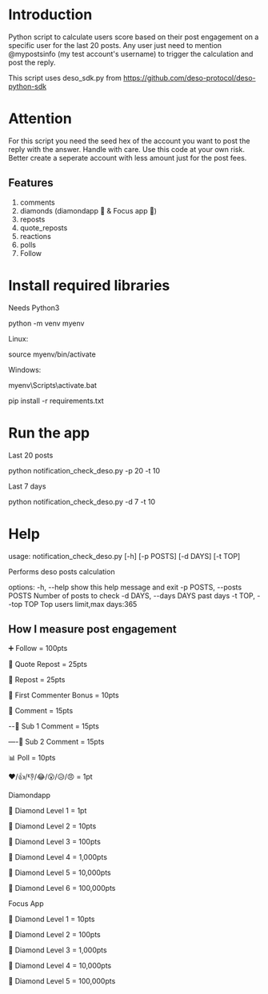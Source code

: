 # Introduction
Python script to calculate users score based on their post engagement on a specific user for the last 20 posts. Any user just need to mention @mypostsinfo (my test account's username) to trigger the calculation and post the reply.

This script uses deso_sdk.py from https://github.com/deso-protocol/deso-python-sdk

# Attention
For this script you need the seed hex of the account you want to post the reply with the answer. Handle with care. Use this code at your own risk. Better create a seperate account with less amount just for the post fees.

## Features
1. comments
2. diamonds (diamondapp 💎 & Focus app 💎)
3. reposts
4. quote_reposts
5. reactions
6. polls
7. Follow

# Install required libraries
Needs Python3

python -m venv myenv

Linux:

source myenv/bin/activate

Windows:

myenv\Scripts\activate.bat

pip install -r requirements.txt


# Run the app
Last 20 posts

python notification_check_deso.py -p 20 -t 10

Last 7 days

python notification_check_deso.py -d 7 -t 10

# Help
usage: notification_check_deso.py [-h] [-p POSTS] [-d DAYS] [-t TOP]

Performs deso posts calculation

options:
  -h, --help            show this help message and exit
  -p POSTS, --posts POSTS
                        Number of posts to check
  -d DAYS, --days DAYS  past days
  -t TOP, --top TOP     Top users limit,max days:365
  
## How I measure post engagement
➕ Follow = 100pts

📢 Quote Repost = 25pts

🔄 Repost = 25pts

💬 First Commenter Bonus = 10pts

💬 Comment = 15pts

--💬 Sub 1 Comment = 15pts

—-💬 Sub 2 Comment = 15pts

📊 Poll = 10pts

❤️/👍/👎/😂/😮/😥/😠 = 1pt


Diamondapp

💎 Diamond Level 1 = 1pt

💎 Diamond Level 2 = 10pts

💎 Diamond Level 3 = 100pts

💎 Diamond Level 4 = 1,000pts

💎 Diamond Level 5 = 10,000pts

💎 Diamond Level 6 = 100,000pts


Focus App

💎 Diamond Level 1 = 10pts

💎 Diamond Level 2 = 100pts

💎 Diamond Level 3 = 1,000pts

💎 Diamond Level 4 = 10,000pts

💎 Diamond Level 5 = 100,000pts
